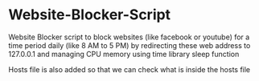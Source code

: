 # Website-Blocker-Script
Website Blocker script to block websites (like facebook or youtube) for a time period daily (like 8 AM to 5 PM) by redirecting these web address to  127.0.0.1 and managing CPU memory using time library sleep function

Hosts file is also added so that we can check what is inside the hosts file
